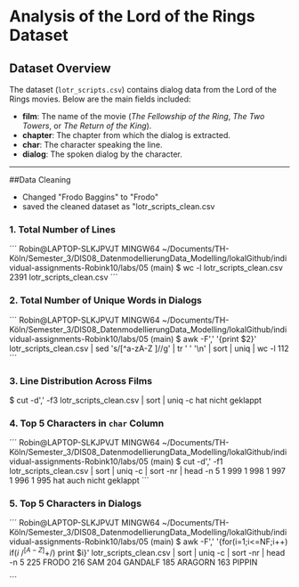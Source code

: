 # Analysis of the Lord of the Rings Dataset

## Dataset Overview
The dataset (`lotr_scripts.csv`) contains dialog data from the Lord of the Rings movies. Below are the main fields included:

- **film**: The name of the movie (*The Fellowship of the Ring*, *The Two Towers*, or *The Return of the King*).
- **chapter**: The chapter from which the dialog is extracted.
- **char**: The character speaking the line.
- **dialog**: The spoken dialog by the character.

---
##Data Cleaning 
- Changed "Frodo Baggins" to "Frodo"
- saved the cleaned dataset as "lotr_scripts_clean.csv
### 1. Total Number of Lines
´´´
Robin@LAPTOP-SLKJPVJT MINGW64 ~/Documents/TH-Köln/Semester_3/DIS08_DatenmodellierungData_Modelling/lokalGithub/individual-assignments-Robink10/labs/05 (main)
$ wc -l lotr_scripts_clean.csv
2391 lotr_scripts_clean.csv
´´´
### 2. Total Number of Unique Words in Dialogs
´´´
Robin@LAPTOP-SLKJPVJT MINGW64 ~/Documents/TH-Köln/Semester_3/DIS08_DatenmodellierungData_Modelling/lokalGithub/individual-assignments-Robink10/labs/05 (main)
$ awk -F',' '{print $2}' lotr_scripts_clean.csv | sed 's/[^a-zA-Z ]//g' | tr ' ' '\n' | sort | uniq | wc -l
112
´´´
### 3. Line Distribution Across Films
$ cut -d',' -f3 lotr_scripts_clean.csv | sort | uniq -c
hat nicht geklappt
### 4. Top 5 Characters in `char` Column
´´´
Robin@LAPTOP-SLKJPVJT MINGW64 ~/Documents/TH-Köln/Semester_3/DIS08_DatenmodellierungData_Modelling/lokalGithub/individual-assignments-Robink10/labs/05 (main)
$ cut -d',' -f1 lotr_scripts_clean.csv | sort | uniq -c | sort -nr | head -n 5
      1 999
      1 998
      1 997
      1 996
      1 995
hat auch nicht geklappt
´´´

### 5. Top 5 Characters in Dialogs
´´´
Robin@LAPTOP-SLKJPVJT MINGW64 ~/Documents/TH-Köln/Semester_3/DIS08_DatenmodellierungData_Modelling/lokalGithub/individual-assignments-Robink10/labs/05 (main)
$ awk -F',' '{for(i=1;i<=NF;i++) if($i ~ /^[A-Z]+$/) print $i}' lotr_scripts_clean.csv | sort | uniq -c | sort -nr | head -n 5
    225 FRODO
    216 SAM
    204 GANDALF
    185 ARAGORN
    163 PIPPIN

´´´
